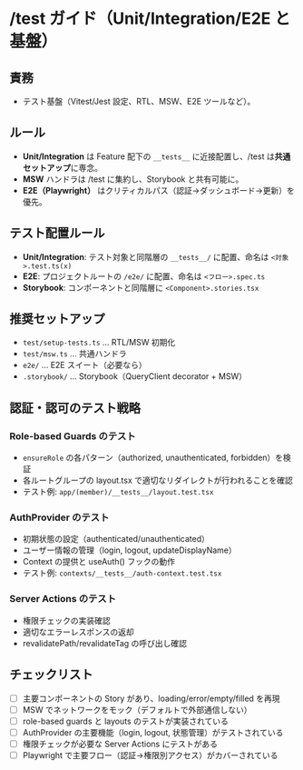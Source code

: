 # /test ガイド（Unit/Integration/E2E と基盤）

## 責務
- テスト基盤（Vitest/Jest 設定、RTL、MSW、E2E ツールなど）。

## ルール
- **Unit/Integration** は Feature 配下の `__tests__` に近接配置し、/test は**共通セットアップ**に専念。
- **MSW** ハンドラは /test に集約し、Storybook と共有可能に。
- **E2E（Playwright）** はクリティカルパス（認証→ダッシュボード→更新）を優先。

## テスト配置ルール
- **Unit/Integration**: テスト対象と同階層の `__tests__/` に配置、命名は `<対象>.test.ts(x)`
- **E2E**: プロジェクトルートの `/e2e/` に配置、命名は `<フロー>.spec.ts`
- **Storybook**: コンポーネントと同階層に `<Component>.stories.tsx`

## 推奨セットアップ
- `test/setup-tests.ts` … RTL/MSW 初期化
- `test/msw.ts` … 共通ハンドラ
- `e2e/` … E2E スイート（必要なら）
- `.storybook/` … Storybook（QueryClient decorator + MSW）

## 認証・認可のテスト戦略

### Role-based Guards のテスト
- `ensureRole` の各パターン（authorized, unauthenticated, forbidden）を検証
- 各ルートグループの layout.tsx で適切なリダイレクトが行われることを確認
- テスト例: `app/(member)/__tests__/layout.test.tsx`

### AuthProvider のテスト
- 初期状態の設定（authenticated/unauthenticated）
- ユーザー情報の管理（login, logout, updateDisplayName）
- Context の提供と useAuth() フックの動作
- テスト例: `contexts/__tests__/auth-context.test.tsx`

### Server Actions のテスト
- 権限チェックの実装確認
- 適切なエラーレスポンスの返却
- revalidatePath/revalidateTag の呼び出し確認

## チェックリスト
- [ ] 主要コンポーネントの Story があり、loading/error/empty/filled を再現
- [ ] MSW でネットワークをモック（デフォルトで外部通信しない）
- [ ] role-based guards と layouts のテストが実装されている
- [ ] AuthProvider の主要機能（login, logout, 状態管理）がテストされている
- [ ] 権限チェックが必要な Server Actions にテストがある
- [ ] Playwright で主要フロー（認証→権限別アクセス）がカバーされている
